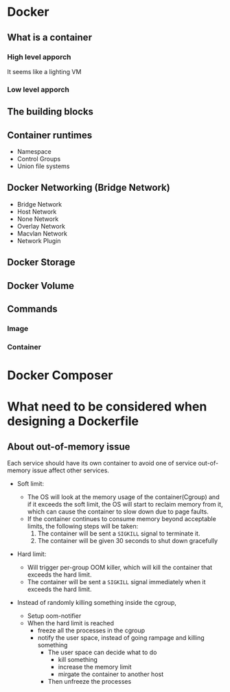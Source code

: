 # Docker

## What is a container


### High level apporch
It seems like a lighting VM


### Low level apporch


## The building blocks


## Container runtimes

* Namespace
* Control Groups
* Union file systems

## Docker Networking (Bridge Network)
* Bridge Network
* Host Network
* None Network
* Overlay Network
* Macvlan Network
* Network Plugin

## Docker Storage

## Docker Volume



## Commands

### Image
### Container


# Docker Composer

# What need to be considered when designing a Dockerfile

## About out-of-memory issue

Each service should have its own container to avoid one of service out-of-memory issue affect other services.

- Soft limit:
    - The OS will look at the memory usage of the container(Cgroup) and if it exceeds the soft limit, the OS will start to reclaim memory from it, which can cause the container to slow down due to page faults.
    - If the container continues to consume memory beyond acceptable limits, the following steps will be taken:
        1. The container will be sent a `SIGKILL` signal to terminate it.
        2. The container will be given 30 seconds to shut down gracefully

- Hard limit:
    - Will trigger per-group OOM killer, which will kill the container that exceeds the hard limit.
    - The container will be sent a `SIGKILL` signal immediately when it exceeds the hard limit.

- Instead of randomly killing something inside the cgroup,
    * Setup oom-notifier
    * When the hard limit is reached
        * freeze all the processes in the cgroup
        * notify the user space, instead of going rampage and killing something
            * The user space can decide what to do
                * kill something
                * increase the memory limit
                * mirgate the container to another host
            * Then unfreeze the processes